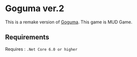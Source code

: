 # Goguma ver.2
This is a remake version of [Goguma](https://github.com/hellun205/Goguma).
This game is MUD Game.
## Requirements
Requires : `.Net Core 6.0 or higher`
